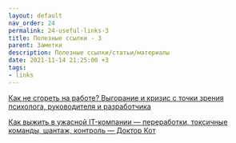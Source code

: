 ```yaml
---
layout: default
nav_order: 24
permalink: 24-useful-links-3
title: Полезные ссылки - 3
parent: Заметки
description: Полезные ссылки/статьи/материалы
date: 2021-11-14 21:25:00 +3
tags:
- links
---
```


[Как не сгореть на работе? Выгорание и кризис с точки зрения психолога, руководителя и разработчика ](https://music.yandex.ru/album/13732143/track/95411802)

[Как выжить в ужасной IT-компании — переработки, токсичные команды, шантаж, контроль — Доктор Кот](https://www.youtube.com/watch?v=WlprKXgAFOQ)